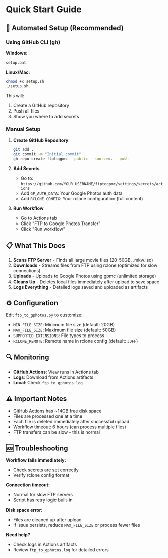 # Quick Start Guide

## 🚀 Automated Setup (Recommended)

### Using GitHub CLI (gh)

**Windows:**
```cmd
setup.bat
```

**Linux/Mac:**
```bash
chmod +x setup.sh
./setup.sh
```

This will:
1. Create a GitHub repository
2. Push all files
3. Show you where to add secrets

### Manual Setup

1. **Create GitHub Repository**
   ```bash
   git add .
   git commit -m "Initial commit"
   gh repo create ftptogpmc --public --source=. --push
   ```

2. **Add Secrets**
   - Go to: `https://github.com/YOUR_USERNAME/ftptogpmc/settings/secrets/actions`
   - Add `GP_AUTH_DATA`: Your Google Photos auth data
   - Add `RCLONE_CONFIG`: Your rclone configuration (full content)

3. **Run Workflow**
   - Go to Actions tab
   - Click "FTP to Google Photos Transfer"
   - Click "Run workflow"

## 📋 What This Does

1. **Scans FTP Server** - Finds all large movie files (20-50GB, .mkv/.iso)
2. **Downloads** - Streams files from FTP using rclone (optimized for slow connections)
3. **Uploads** - Uploads to Google Photos using gpmc (unlimited storage)
4. **Cleans Up** - Deletes local files immediately after upload to save space
5. **Logs Everything** - Detailed logs saved and uploaded as artifacts

## ⚙️ Configuration

Edit `ftp_to_gphotos.py` to customize:

- `MIN_FILE_SIZE`: Minimum file size (default: 20GB)
- `MAX_FILE_SIZE`: Maximum file size (default: 50GB)  
- `SUPPORTED_EXTENSIONS`: File types to process
- `RCLONE_REMOTE`: Remote name in rclone config (default: `3DFF`)

## 🔍 Monitoring

- **GitHub Actions**: View runs in Actions tab
- **Logs**: Download from Actions artifacts
- **Local**: Check `ftp_to_gphotos.log`

## ⚠️ Important Notes

- GitHub Actions has ~14GB free disk space
- Files are processed one at a time
- Each file is deleted immediately after successful upload
- Workflow timeout: 6 hours (can process multiple files)
- FTP transfers can be slow - this is normal

## 🆘 Troubleshooting

**Workflow fails immediately:**
- Check secrets are set correctly
- Verify rclone config format

**Connection timeout:**
- Normal for slow FTP servers
- Script has retry logic built-in

**Disk space error:**
- Files are cleaned up after upload
- If issue persists, reduce `MAX_FILE_SIZE` or process fewer files

**Need help?**
- Check logs in Actions artifacts
- Review `ftp_to_gphotos.log` for detailed errors

